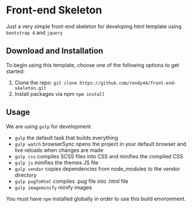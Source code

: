 # Front-end Skeleton

Just a very simple front-end skeleton for developing html template using `bootstrap 4` and `jquery`

## Download and Installation

To begin using this template, choose one of the following options to get started:
1. Clone the repo: `git clone https://github.com/rendy44/front-end-skeleton.git`
2. Install packages via npm `npm install`

## Usage

We are using `gulp` for development.

- `gulp` the default task that builds everything
- `gulp watch` browserSync opens the project in your default browser and live reloads when changes are made
- `gulp css` compiles SCSS files into CSS and minifies the compiled CSS
- `gulp js` minifies the themes JS file
- `gulp vendor` copies dependencies from node_modules to the vendor directory
- `gulp pugToHtml` compiles .pug file into .html file
- `gulp imageminify` minify images

You must have `npm` installed globally in order to use this build environment.